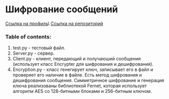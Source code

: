 # Шифрование сообщений

[Ссылка на профиль](https://github.com/ksaypulaev "https://github.com/ksaypulaev")\
[Ссылка на репозиторий](https://github.com/ksaypulaev/infsecurity_saypulaev "https://github.com/ksaypulaev/infsecurity_saypulaev")
### Table of contents:
1. test.py - тестовый файл.
2. Server.py - сервер.
3. Client.py - клиент, передающий и получаюший сообщения (использует класс Encrypter для шифрования и дешифрования).
4. Encryption.py - класс генегирует ключ, записывает его в файл и проверяет его наличие в файле. Есть метод шифрования и дешифрования сообщения. Симметричное шифрование и генерация ключа реализованы библиотекой Fernet, которая использует алгоритм AES со 128-битными блоками и 256-битным ключом.